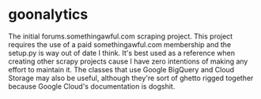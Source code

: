 # goonalytics

The initial forums.somethingawful.com scraping project. This project requires the use of a paid somethingawful.com membership and 
the setup.py is way out of date I think. It's best used as a reference when creating other scrapy projects cause I have zero 
intentions of making any effort to maintain it. The classes that use Google BigQuery and Cloud Storage may also be useful, although they're
sort of ghetto rigged together because Google Cloud's documentation is dogshit.
